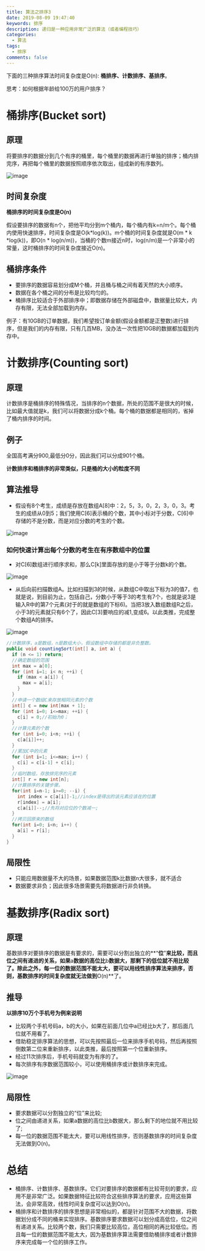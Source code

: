 ```yaml
---
title: 算法之排序3
date: 2019-08-09 19:47:40
keywords: 排序
description: 递归是一种应用非常广泛的算法（或者编程技巧）
categories: 
  - 算法
tags:
  - 排序
comments: false
---
```


下面的三种排序算法时间复杂度是O(n): **桶排序、计数排序、基排序**。

思考：如何根据年龄给100万的用户排序？

# 桶排序(Bucket sort)

## 原理

将要排序的数据分到几个有序的桶里，每个桶里的数据再进行单独的排序；桶内排完序，再把每个桶里的数据按照顺序依次取出，组成新的有序数列。

![image](https://raw.githubusercontent.com/HaviLee/Blog-Images/master/高手/08241426.png)

## 时间复杂度

**桶排序的时间复杂度是O(n)**

假设要排序的数据有n个，把他平均分到m个桶内，每个桶内有k=n/m个。每个桶内使用快速排序，时间复杂度是O(k*log(k))。m个桶的时间复杂度就是O(m * k *log(k))，即O(n * log(n/m))，当桶的个数m接近n时，log(n/m)是一个非常小的常量，这时桶排序的时间复杂度接近O(n)。

## 桶排序条件

- 要排序的数据容易划分成M个桶，并且桶与桶之间有着天然的大小顺序。
- 数据在各个桶之间的分布是比较均匀的。
- 桶排序比较适合于外部排序中；即数据存储在外部磁盘中，数据量比较大，内存有限，无法全部加载到内存。

例子：有10GB的订单数据，我们希望按订单金额(假设金额都是正整数)进行排序，但是我们的内存有限，只有几百MB，没办法一次性把10GB的数据都加载到内存中。

# 计数排序(Counting sort)

## 原理

计数排序是桶排序的特殊情况，当排序的n个数据，所处的范围不是很大的时候，比如最大值就是k，我们可以将数据分成k个桶。每个桶的数据都是相同的，省掉了桶内排序的时间。

## 例子

全国高考满分900,最低分0分，因此我们可以分成901个桶。

**计数排序和桶排序的非常类似，只是桶的大小的粒度不同**

## 算法推导

- 假设有8个考生，成绩是存放在数组A[8]中：2，5，3，0，2，3，0，3。考生的成绩从0到5；我们使用C[6]表示桶的个数，其中小标对于分数，C[6]中存储的不是分数，而是对应分数的考生的个数。

![image](https://raw.githubusercontent.com/HaviLee/Blog-Images/master/高手/08242156.png)

### 如何快速计算出每个分数的考生在有序数组中的位置

- 对C[6]数组进行顺序求和，那么C[k]里面存放的是小于等于分数k的个数。

![image](https://raw.githubusercontent.com/HaviLee/Blog-Images/master/高手/08242205.png)

- 从后向前扫描数组A。比如扫描到3的时候，从数组C中取出下标为3的值7，也就是说，到目前为止，包括自己，分数小于等于3的考生有7个，也就是说3是输入R中的第7个元素(对于的就是数组的下标6)。当把3放入数组数组R之后，小于3的元素就只有6个了，因此C[3]要响应的减1,变成6。以此类推，完成整个数组A的排序。

![image](https://raw.githubusercontent.com/HaviLee/Blog-Images/master/高手/08242206.png)



```java
//计数排序，a是数组，n是数组大小，假设数组中存储的都是非负整数。
public void countingSort(int[] a, int a) {
  if (n <= 1) return;
  //确定数组的范围
  int max = a[0];
  for (int i=1; i< n; ++i) {
    if (max < a[i]) {
      max = a[i];
    }
  }
  //申请一个数组C来存放相同元素的个数
  int[] c = new int[max + 1];
  for (int i=0; i<=max; ++i) {
    c[i] = 0;//初始为0；
  }
  //计算元素的个数
  for (int i=0; i<n; ++i) {
    c[a[i]]++;
  }
  //累加C中的元素
  for (int i=1; i<=max; i++) {
    c[i] = c[i-1] + c[i];
  }
  //临时数组，存放排完序的元素
  int[] r = new int[n];
  //计算排序的关键步骤。
  for(int i=n-1; i>=0; --i) {
    int index = c[a[i]]-1;//index是得出的该元素应该在的位置
    r[index] = a[i];
    c[a[i]]--;//先将对应位的个数减一;
  }
  //拷贝回原来的数组
  for(int i=0; i<n; i++) {
    a[i] = r[i];
  }
}
```

## 局限性

- 只能应用数据量不大的场景，如果数据范围k比数据n大很多，就不适合
- 数据要求非负；因此很多场景需要先将数据进行非负转换。

# 基数排序(Radix sort)

## 原理

基数排序对要排序的数据是有要求的，需要可以分割出独立的**“**位**”**来比较，而且位之间有递进的关系，如果**a**数据的高位比**b**数据大，那剩下的低位就不用比较了。除此之外，每一位的数据范围不能太大，要可以用线性排序算法来排序，否则，基数排序的时间复杂度就无法做到**O(n)**了。

## 推导

**以排序10万个手机号为例来说明**

- 比较两个手机号码a，b的大小，如果在前面几位中a已经比b大了，那后面几位就不用看了。 
- 借助稳定排序算法的思想，可以先按照最后一位来排序手机号码，然后再按照倒数第二位来重新排序，以此类推，最后按照第一个位重新排序。 
- 经过11次排序后，手机号码就变为有序的了。 
- 每次排序有序数据范围较小，可以使用桶排序或计数排序来完成。
   

![image](https://raw.githubusercontent.com/HaviLee/Blog-Images/master/高手/08242249.png)

## 局限性

- 要求数据可以分割独立的“位”来比较;
- 位之间由递进关系，如果a数据的高位比b数据大，那么剩下的地位就不用比较了;
- 每一位的数据范围不能太大，要可以用线性排序，否则基数排序的时间复杂度无法做到O(n)。

# 总结

- 桶排序、计数排序、基数排序。它们对要排序的数据都有比较苛刻的要求，应用不是非常广泛。如果数据特征比较符合这些排序算法的要求，应用这些算法，会非常高效，线性时间复杂度可以达到O(n)。
- 桶排序和计数排序的排序思想是非常相似的，都是针对范围不大的数据，将数据划分成不同的桶来实现排序。基数排序要求数据可以划分成高低位，位之间有递进关系。比较两个数，我们只需要比较高位，高位相同的再比较低位。而且每一位的数据范围不能太大，因为基数排序算法需要借助桶排序或者计数排序来完成每一个位的排序工作。